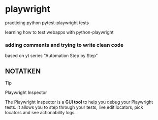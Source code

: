 # playwright
practicing python pytest-playwright tests

learning how to test webapps with python-playwright

### adding comments and trying to write clean code

based on yt series "Automation Step by Step"


## NOTATKEN

> [!TIP]
> Playwright Inspector

The Playwright Inspector is a **GUI tool** to help you debug your Playwright tests. It allows you to step through your tests, live edit locators, pick locators and see actionability logs.
